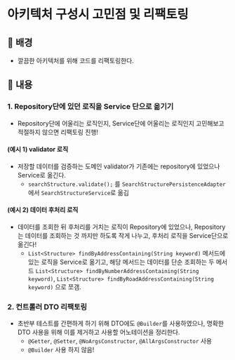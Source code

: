 # 아키텍처 구성시 고민점 및 리팩토링

## 🥦 배경
- 깔끔한 아키텍처를 위해 코드를 리팩토링한다.

## 🥦 내용

### 1. Repository단에 있던 로직을 Service 단으로 옮기기
- Repository단에 어울리는 로직인지, Service단에 어울리는 로직인지 고민해보고 적절하지 않으면 리팩토링 진행!

#### (예시 1) validator 로직 
- 저장할 데이터를 검증하는 도메인 validator가 기존에는 repository에 있었으나 Service로 옮긴다.
    - `searchStructure.validate();` 를 `SearchStructurePersistenceAdapter`에서 `SearchStructureService`로 옮김

#### (예시 2) 데이터 후처리 로직
- 데이터를 조회한 뒤 후처리를 거치는 로직이 Repository에 있었으나, Repository는 데이터를 조회하는 것 까지만 하도록 작게 나누고, 후처리 로직을 Service단으로 옮긴다!
    - `List<Structure> findByAddressContaining(String keyword)` 메서드에 있는 로직을 Service로 옮기고, 해당 메서드는 데이터를 단순 조회하는 두 메서드 `List<Structure> findByNumberAddressContaining(String keyword)`, `List<Structure> findByRoadAddressContaining(String keyword)` 으로 쪼갬.

### 2. 컨트롤러 DTO 리팩토링
- 초반부 테스트를 간편하게 하기 위해 DTO에도 `@Builder`를 사용하였으나, 명확한 DTO 사용을 위해 이를 제거하고 사용할 어노테이션을 정리한다.
    - `@Getter`, `@Setter`, `@NoArgsConstructor`, `@AllArgsConstructor` 사용
    - `@Builder` 사용 하지 않음!
